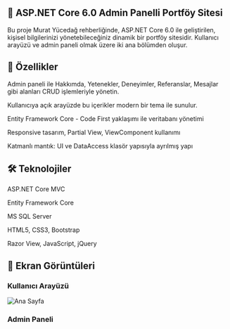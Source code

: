 ## 🎯 ASP.NET Core 6.0 Admin Panelli Portföy Sitesi
Bu proje Murat Yücedağ rehberliğinde, ASP.NET Core 6.0 ile geliştirilen, kişisel bilgilerinizi yönetebileceğiniz dinamik bir portföy sitesidir. Kullanıcı arayüzü ve admin paneli olmak üzere iki ana bölümden oluşur.

## 🚀 Özellikler
Admin paneli ile Hakkımda, Yetenekler, Deneyimler, Referanslar, Mesajlar gibi alanları CRUD işlemleriyle yönetin.

Kullanıcıya açık arayüzde bu içerikler modern bir tema ile sunulur.

Entity Framework Core - Code First yaklaşımı ile veritabanı yönetimi

Responsive tasarım, Partial View, ViewComponent kullanımı

Katmanlı mantık: UI ve DataAccess klasör yapısıyla ayrılmış yapı

## 🛠️ Teknolojiler
ASP.NET Core MVC

Entity Framework Core

MS SQL Server

HTML5, CSS3, Bootstrap

Razor View, JavaScript, jQuery

## 📸 Ekran Görüntüleri

### Kullanıcı Arayüzü
![Ana Sayfa](images/dashboard.png)

### Admin Paneli
